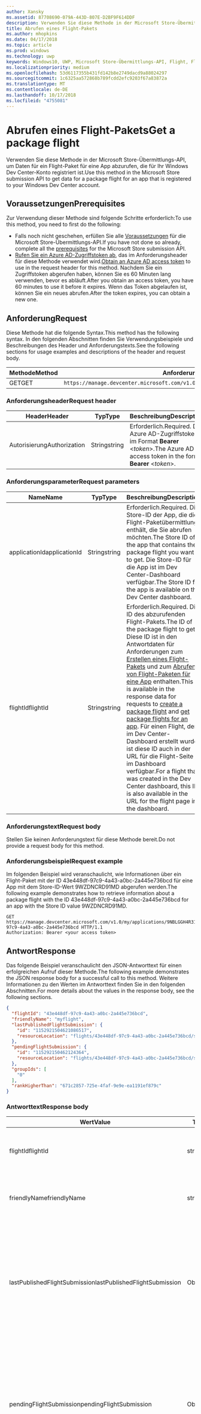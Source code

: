 ```yaml
---
author: Xansky
ms.assetid: 87708690-079A-443D-807E-D2BF9F614DDF
description: Verwenden Sie diese Methode in der Microsoft Store-Übermittlungs-API, um Daten für ein Flight-Paket für eine App abzurufen, die für Ihr Windows Dev Center-Konto registriert ist.
title: Abrufen eines Flight-Pakets
ms.author: mhopkins
ms.date: 04/17/2018
ms.topic: article
ms.prod: windows
ms.technology: uwp
keywords: Windows10, UWP, Microsoft Store-Übermittlungs-API, Flight, Flight-Pakete
ms.localizationpriority: medium
ms.openlocfilehash: 53d6117355b431fd142b8e2749dacd9a88024297
ms.sourcegitcommit: 1c6325aa572868b789fcdd2efc9203f67a83872a
ms.translationtype: MT
ms.contentlocale: de-DE
ms.lasthandoff: 10/17/2018
ms.locfileid: "4755081"
---
```

# <a name="get-a-package-flight"></a><span data-ttu-id="70493-104">Abrufen eines Flight-Pakets</span><span class="sxs-lookup"><span data-stu-id="70493-104">Get a package flight</span></span>

<span data-ttu-id="70493-105">Verwenden Sie diese Methode in der Microsoft Store-Übermittlungs-API, um Daten für ein Flight-Paket für eine App abzurufen, die für Ihr Windows Dev Center-Konto registriert ist.</span><span class="sxs-lookup"><span data-stu-id="70493-105">Use this method in the Microsoft Store submission API to get data for a package flight for an app that is registered to your Windows Dev Center account.</span></span>

## <a name="prerequisites"></a><span data-ttu-id="70493-106">Voraussetzungen</span><span class="sxs-lookup"><span data-stu-id="70493-106">Prerequisites</span></span>

<span data-ttu-id="70493-107">Zur Verwendung dieser Methode sind folgende Schritte erforderlich:</span><span class="sxs-lookup"><span data-stu-id="70493-107">To use this method, you need to first do the following:</span></span>

* <span data-ttu-id="70493-108">Falls noch nicht geschehen, erfüllen Sie alle [Voraussetzungen](create-and-manage-submissions-using-windows-store-services.md#prerequisites) für die Microsoft Store-Übermittlungs-API.</span><span class="sxs-lookup"><span data-stu-id="70493-108">If you have not done so already, complete all the [prerequisites](create-and-manage-submissions-using-windows-store-services.md#prerequisites) for the Microsoft Store submission API.</span></span>
* <span data-ttu-id="70493-109">[Rufen Sie ein Azure AD-Zugriffstoken ab](create-and-manage-submissions-using-windows-store-services.md#obtain-an-azure-ad-access-token), das im Anforderungsheader für diese Methode verwendet wird.</span><span class="sxs-lookup"><span data-stu-id="70493-109">[Obtain an Azure AD access token](create-and-manage-submissions-using-windows-store-services.md#obtain-an-azure-ad-access-token) to use in the request header for this method.</span></span> <span data-ttu-id="70493-110">Nachdem Sie ein Zugriffstoken abgerufen haben, können Sie es 60 Minuten lang verwenden, bevor es abläuft.</span><span class="sxs-lookup"><span data-stu-id="70493-110">After you obtain an access token, you have 60 minutes to use it before it expires.</span></span> <span data-ttu-id="70493-111">Wenn das Token abgelaufen ist, können Sie ein neues abrufen.</span><span class="sxs-lookup"><span data-stu-id="70493-111">After the token expires, you can obtain a new one.</span></span>

## <a name="request"></a><span data-ttu-id="70493-112">Anforderung</span><span class="sxs-lookup"><span data-stu-id="70493-112">Request</span></span>

<span data-ttu-id="70493-113">Diese Methode hat die folgende Syntax.</span><span class="sxs-lookup"><span data-stu-id="70493-113">This method has the following syntax.</span></span> <span data-ttu-id="70493-114">In den folgenden Abschnitten finden Sie Verwendungsbeispiele und Beschreibungen des Header und Anforderungstexts.</span><span class="sxs-lookup"><span data-stu-id="70493-114">See the following sections for usage examples and descriptions of the header and request body.</span></span>

| <span data-ttu-id="70493-115">Methode</span><span class="sxs-lookup"><span data-stu-id="70493-115">Method</span></span> | <span data-ttu-id="70493-116">Anforderungs-URI</span><span class="sxs-lookup"><span data-stu-id="70493-116">Request URI</span></span>                                                      |
|--------|------------------------------------------------------------------|
| <span data-ttu-id="70493-117">GET</span><span class="sxs-lookup"><span data-stu-id="70493-117">GET</span></span>    | ```https://manage.devcenter.microsoft.com/v1.0/my/applications/{applicationId}/flights/{flightId}``` |


### <a name="request-header"></a><span data-ttu-id="70493-118">Anforderungsheader</span><span class="sxs-lookup"><span data-stu-id="70493-118">Request header</span></span>

| <span data-ttu-id="70493-119">Header</span><span class="sxs-lookup"><span data-stu-id="70493-119">Header</span></span>        | <span data-ttu-id="70493-120">Typ</span><span class="sxs-lookup"><span data-stu-id="70493-120">Type</span></span>   | <span data-ttu-id="70493-121">Beschreibung</span><span class="sxs-lookup"><span data-stu-id="70493-121">Description</span></span>                                                                 |
|---------------|--------|-----------------------------------------------------------------------------|
| <span data-ttu-id="70493-122">Autorisierung</span><span class="sxs-lookup"><span data-stu-id="70493-122">Authorization</span></span> | <span data-ttu-id="70493-123">String</span><span class="sxs-lookup"><span data-stu-id="70493-123">string</span></span> | <span data-ttu-id="70493-124">Erforderlich.</span><span class="sxs-lookup"><span data-stu-id="70493-124">Required.</span></span> <span data-ttu-id="70493-125">Das Azure AD-Zugriffstoken im Format **Bearer** &lt;*token*&gt;.</span><span class="sxs-lookup"><span data-stu-id="70493-125">The Azure AD access token in the form **Bearer** &lt;*token*&gt;.</span></span> |


### <a name="request-parameters"></a><span data-ttu-id="70493-126">Anforderungsparameter</span><span class="sxs-lookup"><span data-stu-id="70493-126">Request parameters</span></span>

| <span data-ttu-id="70493-127">Name</span><span class="sxs-lookup"><span data-stu-id="70493-127">Name</span></span>        | <span data-ttu-id="70493-128">Typ</span><span class="sxs-lookup"><span data-stu-id="70493-128">Type</span></span>   | <span data-ttu-id="70493-129">Beschreibung</span><span class="sxs-lookup"><span data-stu-id="70493-129">Description</span></span>                                                                 |
|---------------|--------|-----------------------------------------------------------------------------|
| <span data-ttu-id="70493-130">applicationId</span><span class="sxs-lookup"><span data-stu-id="70493-130">applicationId</span></span> | <span data-ttu-id="70493-131">String</span><span class="sxs-lookup"><span data-stu-id="70493-131">string</span></span> | <span data-ttu-id="70493-132">Erforderlich.</span><span class="sxs-lookup"><span data-stu-id="70493-132">Required.</span></span> <span data-ttu-id="70493-133">Die Store-ID der App, die die Flight-Paketübermittlung enthält, die Sie abrufen möchten.</span><span class="sxs-lookup"><span data-stu-id="70493-133">The Store ID of the app that contains the package flight you want to get.</span></span> <span data-ttu-id="70493-134">Die Store-ID für die App ist im Dev Center-Dashboard verfügbar.</span><span class="sxs-lookup"><span data-stu-id="70493-134">The Store ID for the app is available on the Dev Center dashboard.</span></span>  |
| <span data-ttu-id="70493-135">flightId</span><span class="sxs-lookup"><span data-stu-id="70493-135">flightId</span></span> | <span data-ttu-id="70493-136">String</span><span class="sxs-lookup"><span data-stu-id="70493-136">string</span></span> | <span data-ttu-id="70493-137">Erforderlich.</span><span class="sxs-lookup"><span data-stu-id="70493-137">Required.</span></span> <span data-ttu-id="70493-138">Die ID des abzurufenden Flight-Pakets.</span><span class="sxs-lookup"><span data-stu-id="70493-138">The ID of the package flight to get.</span></span> <span data-ttu-id="70493-139">Diese ID ist in den Antwortdaten für Anforderungen zum [Erstellen eines Flight-Pakets](create-a-flight.md) und zum [Abrufen von Flight-Paketen für eine App](get-flights-for-an-app.md) enthalten.</span><span class="sxs-lookup"><span data-stu-id="70493-139">This ID is available in the response data for requests to [create a package flight](create-a-flight.md) and [get package flights for an app](get-flights-for-an-app.md).</span></span> <span data-ttu-id="70493-140">Für einen Flight, der im Dev Center-Dashboard erstellt wurde, ist diese ID auch in der URL für die Flight-Seite im Dashboard verfügbar.</span><span class="sxs-lookup"><span data-stu-id="70493-140">For a flight that was created in the Dev Center dashboard, this ID is also available in the URL for the flight page in the dashboard.</span></span>  |


### <a name="request-body"></a><span data-ttu-id="70493-141">Anforderungstext</span><span class="sxs-lookup"><span data-stu-id="70493-141">Request body</span></span>

<span data-ttu-id="70493-142">Stellen Sie keinen Anforderungstext für diese Methode bereit.</span><span class="sxs-lookup"><span data-stu-id="70493-142">Do not provide a request body for this method.</span></span>

### <a name="request-example"></a><span data-ttu-id="70493-143">Anforderungsbeispiel</span><span class="sxs-lookup"><span data-stu-id="70493-143">Request example</span></span>

<span data-ttu-id="70493-144">Im folgenden Beispiel wird veranschaulicht, wie Informationen über ein Flight-Paket mit der ID 43e448df-97c9-4a43-a0bc-2a445e736bcd für eine App mit dem Store-ID-Wert 9WZDNCRD91MD abgerufen werden.</span><span class="sxs-lookup"><span data-stu-id="70493-144">The following example demonstrates how to retrieve information about a package flight with the ID 43e448df-97c9-4a43-a0bc-2a445e736bcd for an app with the Store ID value 9WZDNCRD91MD.</span></span>

```
GET https://manage.devcenter.microsoft.com/v1.0/my/applications/9NBLGGH4R315/flights/43e448df-97c9-4a43-a0bc-2a445e736bcd HTTP/1.1
Authorization: Bearer <your access token>
```

## <a name="response"></a><span data-ttu-id="70493-145">Antwort</span><span class="sxs-lookup"><span data-stu-id="70493-145">Response</span></span>

<span data-ttu-id="70493-146">Das folgende Beispiel veranschaulicht den JSON-Antworttext für einen erfolgreichen Aufruf dieser Methode.</span><span class="sxs-lookup"><span data-stu-id="70493-146">The following example demonstrates the JSON response body for a successful call to this method.</span></span> <span data-ttu-id="70493-147">Weitere Informationen zu den Werten im Antworttext finden Sie in den folgenden Abschnitten.</span><span class="sxs-lookup"><span data-stu-id="70493-147">For more details about the values in the response body, see the following sections.</span></span>

```json
{
  "flightId": "43e448df-97c9-4a43-a0bc-2a445e736bcd",
  "friendlyName": "myflight",
  "lastPublishedFlightSubmission": {
    "id": "1152921504621086517",
    "resourceLocation": "flights/43e448df-97c9-4a43-a0bc-2a445e736bcd/submissions/1152921504621086517"
  },
  "pendingFlightSubmission": {
    "id": "115292150462124364",
    "resourceLocation": "flights/43e448df-97c9-4a43-a0bc-2a445e736bcd/submissions/1152921504621243647"
  },
  "groupIds": [
    "0"
  ],
  "rankHigherThan": "671c2857-725e-4faf-9e9e-ea1191ef879c"
}
```

### <a name="response-body"></a><span data-ttu-id="70493-148">Antworttext</span><span class="sxs-lookup"><span data-stu-id="70493-148">Response body</span></span>

| <span data-ttu-id="70493-149">Wert</span><span class="sxs-lookup"><span data-stu-id="70493-149">Value</span></span>      | <span data-ttu-id="70493-150">Typ</span><span class="sxs-lookup"><span data-stu-id="70493-150">Type</span></span>   | <span data-ttu-id="70493-151">Beschreibung</span><span class="sxs-lookup"><span data-stu-id="70493-151">Description</span></span>                                                                                                                                                                                                                                                                         |
|------------|--------|----------------------------------------------------------------------------------------------------------------------------------------------------------------------------------------------------------------------------------------------------------------------------------------|
| <span data-ttu-id="70493-152">flightId</span><span class="sxs-lookup"><span data-stu-id="70493-152">flightId</span></span>            | <span data-ttu-id="70493-153">string</span><span class="sxs-lookup"><span data-stu-id="70493-153">string</span></span>  | <span data-ttu-id="70493-154">Die ID für das Flight-Paket.</span><span class="sxs-lookup"><span data-stu-id="70493-154">The ID for the package flight.</span></span> <span data-ttu-id="70493-155">Dieser Wert wird von Dev Center bereitgestellt.</span><span class="sxs-lookup"><span data-stu-id="70493-155">This value is supplied by Dev Center.</span></span>  |
| <span data-ttu-id="70493-156">friendlyName</span><span class="sxs-lookup"><span data-stu-id="70493-156">friendlyName</span></span>           | <span data-ttu-id="70493-157">string</span><span class="sxs-lookup"><span data-stu-id="70493-157">string</span></span>  | <span data-ttu-id="70493-158">Der Name des Flight-Pakets nach Vorgabe des Entwicklers.</span><span class="sxs-lookup"><span data-stu-id="70493-158">The name of the package flight, as specified by the developer.</span></span>   |  
| <span data-ttu-id="70493-159">lastPublishedFlightSubmission</span><span class="sxs-lookup"><span data-stu-id="70493-159">lastPublishedFlightSubmission</span></span>       | <span data-ttu-id="70493-160">Objekt</span><span class="sxs-lookup"><span data-stu-id="70493-160">object</span></span> | <span data-ttu-id="70493-161">Ein Objekt, das Informationen über die letzte veröffentlichte Übermittlung für das Flight-Paket enthält.</span><span class="sxs-lookup"><span data-stu-id="70493-161">An object that provides information about the last published submission for the package flight.</span></span> <span data-ttu-id="70493-162">Weitere Informationen finden Sie unten im Abschnitt [Übermittlungsobjekt](#submission_object).</span><span class="sxs-lookup"><span data-stu-id="70493-162">For more information, see the [Submission object](#submission_object) section below.</span></span>  |
| <span data-ttu-id="70493-163">pendingFlightSubmission</span><span class="sxs-lookup"><span data-stu-id="70493-163">pendingFlightSubmission</span></span>        | <span data-ttu-id="70493-164">Objekt</span><span class="sxs-lookup"><span data-stu-id="70493-164">object</span></span>  |  <span data-ttu-id="70493-165">Ein Objekt, das Informationen über die aktuell ausstehende Übermittlung für das Flight-Paket enthält.</span><span class="sxs-lookup"><span data-stu-id="70493-165">An object that provides information about the current pending submission for the package flight.</span></span> <span data-ttu-id="70493-166">Weitere Informationen finden Sie unten im Abschnitt [Übermittlungsobjekt](#submission_object).</span><span class="sxs-lookup"><span data-stu-id="70493-166">For more information, see the [Submission object](#submission_object) section below.</span></span>  |   
| <span data-ttu-id="70493-167">groupIds</span><span class="sxs-lookup"><span data-stu-id="70493-167">groupIds</span></span>           | <span data-ttu-id="70493-168">array</span><span class="sxs-lookup"><span data-stu-id="70493-168">array</span></span>  | <span data-ttu-id="70493-169">Ein Array von Zeichenfolgen, die die IDs der Test-Flight-Gruppen enthalten, die dem Flight-Paket zugeordnet sind.</span><span class="sxs-lookup"><span data-stu-id="70493-169">An array of strings that contain the IDs of the flight groups that are associated with the package flight.</span></span> <span data-ttu-id="70493-170">Weitere Informationen zu Test-Flight-Gruppen finden Sie unter [Flight-Pakete](https://msdn.microsoft.com/windows/uwp/publish/package-flights).</span><span class="sxs-lookup"><span data-stu-id="70493-170">For more information about flight groups, see [Package flights](https://msdn.microsoft.com/windows/uwp/publish/package-flights).</span></span>   |
| <span data-ttu-id="70493-171">rankHigherThan</span><span class="sxs-lookup"><span data-stu-id="70493-171">rankHigherThan</span></span>           | <span data-ttu-id="70493-172">string</span><span class="sxs-lookup"><span data-stu-id="70493-172">string</span></span>  | <span data-ttu-id="70493-173">Der Anzeigename des Flight-Pakets, das den unmittelbar niedrigeren Rang als das aktuelle Flight-Paket erhält.</span><span class="sxs-lookup"><span data-stu-id="70493-173">The friendly name of the package flight that is ranked immediately lower than the current package flight.</span></span> <span data-ttu-id="70493-174">Weitere Informationen zur Bewertung von Test-Flight-Gruppen finden Sie unter [Flight-Pakete](https://msdn.microsoft.com/windows/uwp/publish/package-flights).</span><span class="sxs-lookup"><span data-stu-id="70493-174">For more information about ranking flight groups, see [Package flights](https://msdn.microsoft.com/windows/uwp/publish/package-flights).</span></span>  |


<span id="submission_object" />

### <a name="submission-object"></a><span data-ttu-id="70493-175">Übermittlungsobjekt</span><span class="sxs-lookup"><span data-stu-id="70493-175">Submission object</span></span>

<span data-ttu-id="70493-176">Die Werte *LastPublishedFlightSubmission* und *PendingFlightSubmission* im Antworttext enthalten Objekte mit Ressourceninformationen über eine Übermittlung für das Flight-Paket.</span><span class="sxs-lookup"><span data-stu-id="70493-176">The *lastPublishedFlightSubmission* and *pendingFlightSubmission* values in the response body contain objects that provide resource information about a submission for the package flight.</span></span> <span data-ttu-id="70493-177">Diese Objekte enthalten folgende Werte.</span><span class="sxs-lookup"><span data-stu-id="70493-177">These objects have the following values.</span></span>

| <span data-ttu-id="70493-178">Wert</span><span class="sxs-lookup"><span data-stu-id="70493-178">Value</span></span>           | <span data-ttu-id="70493-179">Typ</span><span class="sxs-lookup"><span data-stu-id="70493-179">Type</span></span>    | <span data-ttu-id="70493-180">Beschreibung</span><span class="sxs-lookup"><span data-stu-id="70493-180">Description</span></span>                                                                                                                                                                                                                          |
|-----------------|---------|--------------------------------------------------------------------------------------------------------------------------------------------------------------------------------------------------------------------------------------|
| <span data-ttu-id="70493-181">id</span><span class="sxs-lookup"><span data-stu-id="70493-181">id</span></span>            | <span data-ttu-id="70493-182">string</span><span class="sxs-lookup"><span data-stu-id="70493-182">string</span></span>  | <span data-ttu-id="70493-183">Die ID der Übermittlung.</span><span class="sxs-lookup"><span data-stu-id="70493-183">The ID of the submission.</span></span>    |
| <span data-ttu-id="70493-184">resourceLocation</span><span class="sxs-lookup"><span data-stu-id="70493-184">resourceLocation</span></span>   | <span data-ttu-id="70493-185">string</span><span class="sxs-lookup"><span data-stu-id="70493-185">string</span></span>  | <span data-ttu-id="70493-186">Ein relativer Pfad, den Sie an den Basisanforderungs-URI ```https://manage.devcenter.microsoft.com/v1.0/my/``` anfügen können, um die vollständigen Daten für die Übermittlung abzurufen.</span><span class="sxs-lookup"><span data-stu-id="70493-186">A relative path that you can append to the base ```https://manage.devcenter.microsoft.com/v1.0/my/``` request URI to retrieve the complete data for the submission.</span></span>               |


## <a name="error-codes"></a><span data-ttu-id="70493-187">Fehlercodes</span><span class="sxs-lookup"><span data-stu-id="70493-187">Error codes</span></span>

<span data-ttu-id="70493-188">Wenn die Anforderung nicht erfolgreich abgeschlossen werden kann, enthält die Antwort einen der folgenden HTTP-Fehlercodes.</span><span class="sxs-lookup"><span data-stu-id="70493-188">If the request cannot be successfully completed, the response will contain one of the following HTTP error codes.</span></span>

| <span data-ttu-id="70493-189">Fehlercode</span><span class="sxs-lookup"><span data-stu-id="70493-189">Error code</span></span> |  <span data-ttu-id="70493-190">Beschreibung</span><span class="sxs-lookup"><span data-stu-id="70493-190">Description</span></span>     |
|--------|---------------------  |
| <span data-ttu-id="70493-191">400</span><span class="sxs-lookup"><span data-stu-id="70493-191">400</span></span>  | <span data-ttu-id="70493-192">Die Anforderung ist ungültig.</span><span class="sxs-lookup"><span data-stu-id="70493-192">The request is invalid.</span></span> |
| <span data-ttu-id="70493-193">404</span><span class="sxs-lookup"><span data-stu-id="70493-193">404</span></span>  | <span data-ttu-id="70493-194">Das angegebene Flight-Paket konnte nicht gefunden werden.</span><span class="sxs-lookup"><span data-stu-id="70493-194">The specified package flight could not be found.</span></span>   |   
| <span data-ttu-id="70493-195">409</span><span class="sxs-lookup"><span data-stu-id="70493-195">409</span></span>  | <span data-ttu-id="70493-196">Die App verwendet eine Dev Center-Dashboard-Funktion, die [derzeit nicht von der Microsoft Store-Übermittlungs-API unterstützt wird](create-and-manage-submissions-using-windows-store-services.md#not_supported).</span><span class="sxs-lookup"><span data-stu-id="70493-196">The app uses a Dev Center dashboard feature that is [currently not supported by the Microsoft Store submission API](create-and-manage-submissions-using-windows-store-services.md#not_supported).</span></span> |                                                                                                 


## <a name="related-topics"></a><span data-ttu-id="70493-197">Verwandte Themen</span><span class="sxs-lookup"><span data-stu-id="70493-197">Related topics</span></span>

* [<span data-ttu-id="70493-198">Erstellen und Verwalten von Übermittlungen mit Microsoft Store-Diensten</span><span class="sxs-lookup"><span data-stu-id="70493-198">Create and manage submissions using Microsoft Store services</span></span>](create-and-manage-submissions-using-windows-store-services.md)
* [<span data-ttu-id="70493-199">Erstellen eines Flight-Pakets</span><span class="sxs-lookup"><span data-stu-id="70493-199">Create a package flight</span></span>](create-a-flight.md)
* [<span data-ttu-id="70493-200">Löschen eines Flight-Pakets</span><span class="sxs-lookup"><span data-stu-id="70493-200">Delete a package flight</span></span>](delete-a-flight.md)
